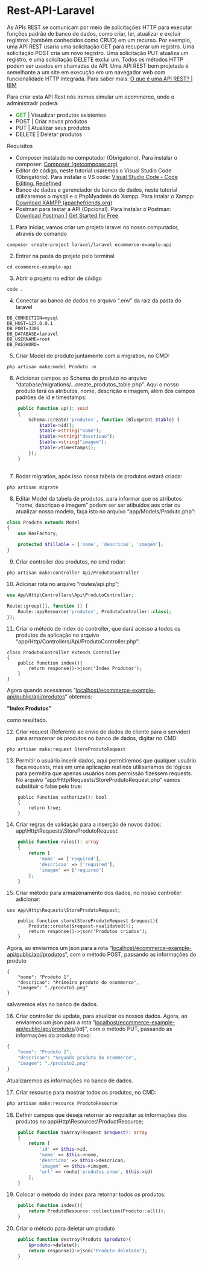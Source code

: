 # Rest-API-Laravel

As APIs REST se comunicam por meio de solicitações HTTP para executar funções padrão de banco de dados, como criar, ler, atualizar e excluir registros (também conhecidos como CRUD) em um recurso.
Por exemplo, uma API REST usaria uma solicitação GET para recuperar um registro. Uma solicitação POST cria um novo registro. Uma solicitação PUT atualiza um registro, e uma solicitação DELETE exclui um. Todos os métodos HTTP podem ser usados em chamadas de API. Uma API REST bem projetada é semelhante a um site em execução em um navegador web com funcionalidade HTTP integrada.
Para saber mais: [O que é uma API REST? | IBM](https://www.ibm.com/br-pt/topics/rest-apis)

Para criar esta API Rest nós iremos simular um ecommerce, onde o administradr poderá: 

- <span style="color:green"> GET </span> | Visualizar produtos existentes
- POST | Criar novos produtos
- PUT | Atualizar seus produtos
- DELETE | Deletar produtos

Requisitos  

- Composer instalado no computador (Obrigatorio). Para instalar o composer: [Composer (getcomposer.org)](https://getcomposer.org/download/)
- Editor de código, neste tutorial usaremos o Visual Studio Code (Obrigatório). Para instalar o VS code: [Visual Studio Code - Code Editing. Redefined](https://code.visualstudio.com/)
- Banco de dados e gerenciador de banco de dados, neste tutorial utilizaremos o mysqli e o PhpMyadmin do Xampp. Para intalar o Xampp: [Download XAMPP (apachefriends.org)](https://www.apachefriends.org/download.html)
- Postman  para testar a API (Opcional). Para instalar o Postman: [Download Postman | Get Started for Free](https://www.postman.com/downloads/)

1. Para iniciar, vamos criar um projeto laravel no nosso computador, através do comando 

```
composer create-project laravel/laravel ecommerce-example-api
```

2. Entrar na pasta do projeto pelo terminal

```
cd ecommerce-example-api
```

3. Abrir o projeto no editor de código 

```
code .
```

4. Conectar ao banco de dados no arquivo “.env” da raiz da pasta do laravel 

```
DB_CONNECTION=mysql
DB_HOST=127.0.0.1
DB_PORT=3306
DB_DATABASE=laravel
DB_USERNAME=root
DB_PASSWORD=
```

5. Criar Model do produto juntamente com a migration, no CMD:

```
php artisan make:model Produto -m
```

6. Adicionar campos ao Schema do produto no arquivo “database/migrations/…create_produtos_table.php”. Aqui o nosso produto terá os atributos, nome, descrição e imagem, além dos campos padrões de id e timestamps:

```php
    public function up(): void
    {
        Schema::create('produtos', function (Blueprint $table) {
            $table->id();
            $table->string("nome");
            $table->string("descricao");
            $table->string("imagem");
            $table->timestamps();
        });
    }
   
```

7. Rodar migration, após isso nossa tabela de produtos estará criada:

```
php artisan migrate
```

8. Editar Model da tabela de produtos, para informar que os atributos “nome, descricao e imagem” podem ser ser atibuídos aos criar ou atualizar nosso modelo, faça isto no arquivo “app/Models/Produto.php”:

```php
class Produto extends Model
{
    use HasFactory;

    protected $fillable = ['nome', 'descricao', 'imagem'];
}
```

 

9. Criar controller dos produtos, no cmd rodar:

```
php artisan make:controller Api/ProdutoController
```

10. Adicinar rota no arquivo “routes/api.php”;

```php
use App\Http\Controllers\Api\ProdutoController;

Route::group([], function () {
    Route::apiResource('produtos', ProdutoController::class);
});

```

11. Criar o método de index do controller, que dará acesso a todos os produtos da aplicação no arquivo “app/Http/Controllers/Api/ProdutoController.php”:

```
class ProdutoController extends Controller
{
    public function index(){
        return response()->json('Index Produtos');
    }
}
```

Agora quando acessamos “[localhost/ecommerce-example-api/public/api/produtos](http://localhost/ecommerce-example-api/public/api/produtos)” obtemos: 

**"Index Produtos”** 

como resultado.

12. Criar request (Referente ao envio de dados do cliente para o servidor) para armazenar os produtos no banco de dados, digitar no CMD: 

```
php artisan make:request StoreProdutoRequest
```

13. Permitir o usuário inserir dados, aqui permitiremos que qualquer usuário faça requests, mas em uma aplicação real nós utilisariamos de lógicas para permitira que apenas usuários com permissão fizessem requests. No arquivo “app/Http/Requests/StoreProdutoRequest.php” vamos substituir o false pelo true: 

 

```
    public function authorize(): bool
    {
        return true;
    }
```

14. Criar regras de validação para a inserção de novos dados: app\Http\Requests\StoreProdutoRequest:

```php
    public function rules(): array
    {
        return [
            'nome' => ['required'],
            'descricao' => ['required'],
            'imagem' => ['required']
        ];
    }
```

15. Criar método para armazenamento dos dados, no nosso controller adicionar: 

```
use App\Http\Requests\StoreProdutoRequest;

    public function store(StoreProdutoRequest $request){
        Produto::create($request->validated());
        return response()->json('Produtos criados');
    }
```

Agora, ao enviarmos um json para a rota “[localhost/ecommerce-example-api/public/api/produtos](http://localhost/ecommerce-example-api/public/api/produtos)”, com o método POST, passando as informações do produto

```
{
	"nome": "Produto 1",
    "descricao": "Primeiro produto do ecommerce",
    "imagem": "./produto1.png"
}
```

 salvaremos elas no banco de dados.

16. Criar controller de update, para atualizar os nossos dados. Agora, ao enviarmos um json para a rota “[localhost/ecommerce-example-api/public/api/produtos](http://localhost/ecommerce-example-api/public/api/produtos)/{id}”, com o método PUT, passando as informações do produto novo: 

```php
{
	"nome": "Produto 2",
    "descricao": "Segundo produto do ecommerce",
    "imagem": "./produto2.png"
}   
```

Atualizaremos as informações no banco de dados.

17. Criar resource para mostrar todos os produtos, no CMD: 

```jsx
php artisan make:resource ProdutoResource
```

18. Definir campos que deseja retornar ao requisitar as informações dos produtos no app\Http\Resources\ProductResource;

```php
    public function toArray(Request $request): array
    {
        return [
            'id' => $this->id,
            'nome' => $this->nome,
            'descricao' => $this->descricao,
            'imagem' => $this->imagem,
            'url' => route('produtos.show', $this->id)
        ];
    }
```

19. Colocar o método do index para retornar todos os produtos: 

```php
    public function index(){
        return ProdutoResource::collection(Produto::all());
    }
```

20. Criar o método para deletar um produto 

```php
    public function destroy(Produto $produto){
        $produto->delete();
        return response()->json("Produto deletado");
    }
```
